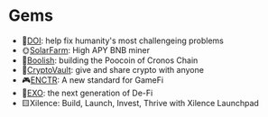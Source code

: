 
# Gems

- 🔴[DOI](doi.md): help fix humanity's most challengeing problems 
- 🌞[SolarFarm](solarfarm.md): High APY BNB miner
- 🐂[Boolish](boolish.md): building the Poocoin of Cronos Chain
- 🏦[CryptoVault](cryptovault.md): give and share crypto with anyone
- 🎮[ENCTR](enctr.md): A new standard for GameFi
- 🔷[EXO](exo.md): the next generation of De-Fi
- 🟨Xilence: Build, Launch, Invest, Thrive with Xilence Launchpad
